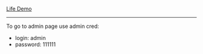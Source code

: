 [Life Demo](https://a-level-final.web.app/)

---

To go to admin page use admin cred:

- login: admin
- password: 111111